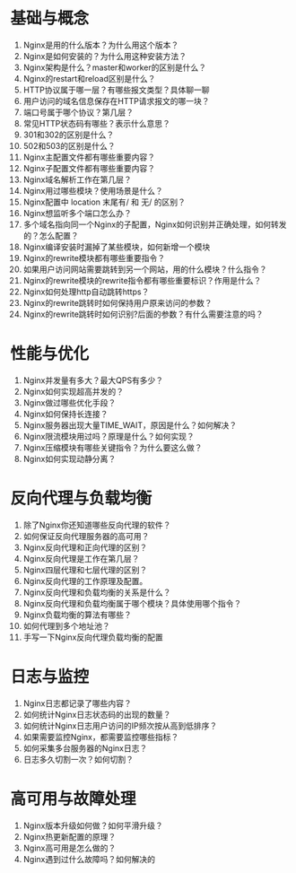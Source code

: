# 基础与概念

1. Nginx是用的什么版本？为什么用这个版本？
2. Nginx是如何安装的？为什么用这种安装方法？
3. Nginx架构是什么？master和worker的区别是什么？
4. Nginx的restart和reload区别是什么？
5. HTTP协议属于哪一层？有哪些报文类型？具体聊一聊
6. 用户访问的域名信息保存在HTTP请求报文的哪一块？
7. 端口号属于哪个协议？第几层？
8. 常见HTTP状态码有哪些？表示什么意思？
9. 301和302的区别是什么？
10. 502和503的区别是什么？
11. Nginx主配置文件都有哪些重要内容？
12. Nginx子配置文件都有哪些重要内容？
13. Nginx域名解析工作在第几层？
14. Nginx用过哪些模块？使用场景是什么？
15. Nginx配置中 location 末尾有/ 和 无/ 的区别？
16. Nginx想监听多个端口怎么办？
17. 多个域名指向同一个Nginx的子配置，Nginx如何识别并正确处理，如何转发的？怎么配置？
18. Nginx编译安装时漏掉了某些模块，如何新增一个模块
19. Nginx的rewrite模块都有哪些重要指令？
20. 如果用户访问网站需要跳转到另一个网站，用的什么模块？什么指令？
21. Nginx的rewrite模块的rewrite指令都有哪些重要标识？作用是什么？
22. Nginx如何处理http自动跳转https？
23. Nginx的rewrite跳转时如何保持用户原来访问的参数？
24. Nginx的rewrite跳转时如何识别?后面的参数？有什么需要注意的吗？

# 性能与优化

1. Nginx并发量有多大？最大QPS有多少？
2. Nginx如何实现超高并发的？
3. Nginx做过哪些优化手段？
4. Nginx如何保持长连接？
5. Nginx服务器出现大量TIME_WAIT，原因是什么？如何解决？
6. Nginx限流模块用过吗？原理是什么？如何实现？
7. Nginx压缩模块有哪些关键指令？为什么要这么做？
8. Nginx如何实现动静分离？

# 反向代理与负载均衡

1. 除了Nginx你还知道哪些反向代理的软件？
2. 如何保证反向代理服务器的高可用？
3. Nginx反向代理和正向代理的区别？
4. Nginx反向代理是工作在第几层？
5. Nginx四层代理和七层代理的区别？
6. Nginx反向代理的工作原理及配置。
7. Nginx反向代理和负载均衡的关系是什么？
8. Nginx反向代理和负载均衡属于哪个模块？具体使用哪个指令？
9. Nginx负载均衡的算法有哪些？
10. 如何代理到多个地址池？
11. 手写一下Nginx反向代理负载均衡的配置

# 日志与监控

1. Nginx日志都记录了哪些内容？
2. 如何统计Nginx日志状态码的出现的数量？
3. 如何统计Nginx日志用户访问的IP频次按从高到低排序？
4. 如果需要监控Nginx，都需要监控哪些指标？
5. 如何采集多台服务器的Nginx日志？
6. 日志多久切割一次？如何切割？

# 高可用与故障处理

1. Nginx版本升级如何做？如何平滑升级？
2. Nginx热更新配置的原理？
3. Nginx高可用是怎么做的？
4. Nginx遇到过什么故障吗？如何解决的